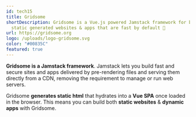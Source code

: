 ```yaml
---
id: tech15
title: Gridsome
shortDescription: Gridsome is a Vue.js powered Jamstack framework for building
  static generated websites & apps that are fast by default 🚀
url: https://gridsome.org
logo: /uploads/logo-gridsome.svg
color: "#00835C"
featured: true
---
```

**Gridsome is a Jamstack framework**. Jamstack lets you build fast and secure sites and apps delivered by pre-rendering files and serving them directly from a CDN, removing the requirement to manage or run web servers.

Gridsome **generates static html** that hydrates into a **Vue SPA** once loaded in the browser. This means you can build both **static websites** & **dynamic apps** with Gridsome.